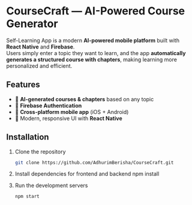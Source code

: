 # CourseCraft — AI-Powered Course Generator


Self-Learning App is a modern **AI-powered mobile platform** built with **React Native** and **Firebase**.  
Users simply enter a topic they want to learn, and the app **automatically generates a structured course with chapters**, making learning more personalized and efficient.

## Features

- 🔮 **AI-generated courses & chapters** based on any topic  
- 🔑 **Firebase Authentication**     
- 📱 **Cross-platform mobile app** (iOS + Android)  
- 🎨 Modern, responsive UI with **React Native**  

## Installation

1. Clone the repository

   ```bash
   git clone https://github.com/AdhurimBerisha/CourseCraft.git
   ```

2. Install dependencies for frontend and backend
   npm install

3. Run the development servers

   ```bash
   npm start


